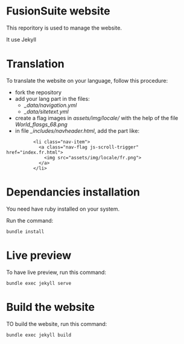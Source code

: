 # FusionSuite website

This reporitory is used to manage the website.

It use Jekyll

# Translation

To translate the website on your language, follow this procedure:

* fork the repository
* add your lang part in the files:
  * *_data/navigation.yml*
  * *_data/sitetext.yml*
* create a flag images in *assets/img/locale/* with the help of the file *World_flasgs_68.png*
* in file *_includes/navheader.html*, add the part like:
```
          <li class="nav-item">
            <a class="nav-flag js-scroll-trigger" href="index.fr.html">
              <img src="assets/img/locale/fr.png">
            </a>
          </li>
```

# Dependancies installation

You need have ruby installed on your system.

Run the command:

```
bundle install
```

# Live preview

To have live preview, run this command:

```
bundle exec jekyll serve
```


# Build the website


TO build the website, run this command:

```
bundle exec jekyll build

```



